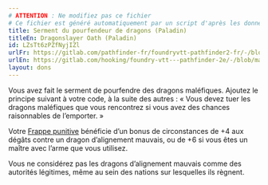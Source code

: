 ```yaml
---
# ATTENTION : Ne modifiez pas ce fichier
# Ce fichier est généré automatiquement par un script d'après les données du module Foundry VTT officiel et de sa traduction
title: Serment du pourfendeur de dragons (Paladin)
titleEn: Dragonslayer Oath (Paladin)
id: LZsTt6zPZfNyjIZl
urlFr: https://gitlab.com/pathfinder-fr/foundryvtt-pathfinder2-fr/-/blob/master/data/feats/LZsTt6zPZfNyjIZl.htm
urlEn: https://gitlab.com/hooking/foundry-vtt---pathfinder-2e/-/blob/master/packs/data/feats.db/dragonslayer-oath-paladin.json
layout: dons
---
```

Vous avez fait le serment de pourfendre des dragons maléfiques. Ajoutez le principe suivant à votre code, à la suite des autres : « Vous devez tuer les dragons maléfiques que vous rencontrez si vous avez des chances raisonnables de l’emporter. »

Votre [Frappe punitive](../actions/frappe-punitive.html) bénéficie d’un bonus de circonstances de +4 aux dégâts contre un dragon d’alignement mauvais, ou de +6 si vous êtes un maître avec l’arme que vous utilisez.

Vous ne considérez pas les dragons d’alignement mauvais comme des autorités légitimes, même au sein des nations sur lesquelles ils règnent.
